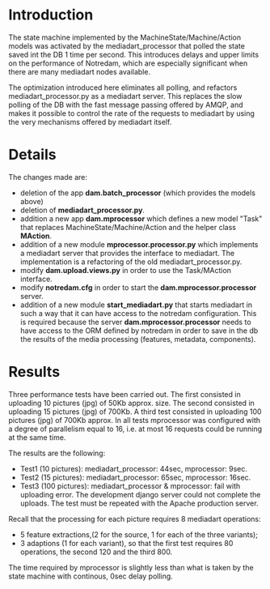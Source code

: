 # Introduction #
The state machine implemented by the MachineState/Machine/Action models was activated by the mediadart\_processor that polled the state saved int the DB 1 time per second. This introduces delays and upper limits on the performance of Notredam, which are especially significant when there are many mediadart nodes available.

The optimization introduced here eliminates all polling, and refactors
mediadart\_processor.py as a mediadart server.  This replaces the slow polling of the DB with the fast message passing offered by AMQP, and makes it possible to control the
rate of the requests to mediadart by using the very mechanisms offered by mediadart
itself.

# Details #
The changes made are:
  * deletion of the app **dam.batch\_processor** (which provides the models above)
  * deletion of **mediadart\_processor.py**.
  * addition a new app **dam.mprocessor** which defines a new model "Task" that replaces MachineState/Machine/Action and the helper class **MAction**.
  * addition of a new module **mprocessor.processor.py** which implements a mediadart server that provides the interface to mediadart.  The implementation is a refactoring of the old mediadart\_processor.py.
  * modify **dam.upload.views.py** in order to use the Task/MAction interface.
  * modify **notredam.cfg** in order to start the **dam.mprocessor.processor** server.
  * addition of a new module **start\_mediadart.py** that starts mediadart in such a way that it can have access to the notredam configuration. This is required because the server **dam.mprocessor.processor** needs to have access to the ORM defined by notredam in order to save in the db the results of the media processing (features, metadata, components).


# Results #
Three performance tests have been carried out. The first consisted in uploading 10 pictures (jpg) of 50Kb approx. size.  The second consisted in uploading 15 pictures (jpg) of 700Kb.  A third test consisted in uploading 100 pictures (jpg) of 700Kb approx.
In all tests mprocessor was configured with a degree of parallelism equal to 16, i.e. at
most 16 requests could be running at the same time.

The results are the following:
  * Test1 (10 pictures): mediadart\_processor: 44sec, mprocessor: 9sec.
  * Test2 (15 pictures): mediadart\_processor: 65sec, mprocessor: 16sec.
  * Test3 (100 pictures): mediadart\_processor & mprocessor: fail with uploading error. The development django server could not complete the uploads. The test must be repeated with the Apache production server.

Recall that the processing for each picture requires 8 mediadart operations:
  * 5 feature extractions,(2 for the source, 1 for each of the three variants);
  * 3 adaptions (1 for each variant),
so that the first test requires 80 operations, the second 120 and the third 800.

The time required by mprocessor is slightly less than what is taken by the state machine with continous, 0sec delay polling.